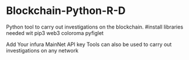 # Blockchain-Python-R-D
Python tool to carry out investigations on the blockchain.
#install libraries needed wit pip3 
web3
coloroma
pyfiglet 


Add Your infura MainNet API key
Tools can also be used to carry out investigations on any network 
